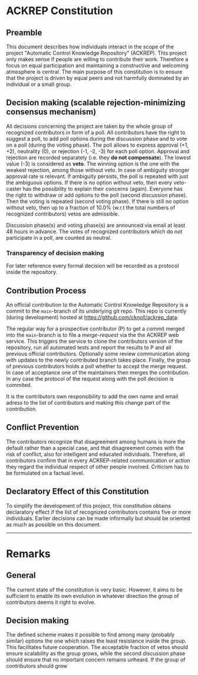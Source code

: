 # ACKREP Constitution

## Preamble

This document describes how individuals interact in the scope of the project "Automatic Control Knowledge Repository" (ACKREP). This project only makes sense if people are willing to contribute their work. Therefore a focus on equal participation and maintaining a constructive and welcoming atmosphere is central. The main purpose of this constitution is to ensure that the project is driven by equal peers and not harmfully dominated by an individual or a small group.

## Decision making (scalable rejection-minimizing consensus mechanism)

All decisions concerning the project are taken by the whole group of recognized contributors in form of a poll. All contributors have the right to suggest a poll, to add poll options during the discussion phase and to vote on a poll (during the voting phase). The poll allows to express approval (+1, +2), neutrality (0), or rejection (-1, -2, -3) for each poll option. Approval and rejection are recorded separately (i.e. they **do not compensate**). The lowest value (-3) is considered as **veto**. The winning option is the one with the weakest rejection, among those without veto. In case of ambiguity stronger approval rate is relevant. If ambiguity persists, the poll is repeated with just the ambiguous options. If there is no option without veto, then every veto-caster has the possibility to explain their concerns (again). Everyone has the right to withdraw or add options to the poll (second discussion phase). Then the voting is repeated (second voting phase). If there is still no option without veto, then up to a fraction of 10.0% (w.r.t the total numbers of recognized contributors) vetos are admissible.

Discussion phase(s) and voting phase(s) are announced via email at least 48 hours in advance.
The votes of recognized contributors which do not participate in a poll, are counted as neutral.

### Transparency of decision making

For later reference every formal decision will be recorded as a protocol inside the repository.

## Contribution Process

An official contribution to the Automatic Control Knowledge Repository is a commit to the `main`-branch of its underlying git repo. This repo is currently (during development) hosted at <https://github.com/cknoll/ackrep_data>.

The regular way for a prospective contributor (P) to get a commit merged into the `main`-branch is to file a *merge-request* via the the ACKREP web service. This triggers the service to clone the contributors version of the repository, run all automated tests and report the results to P and all previous official contributors. Optionally some review communication along with updates to the newly contributed branch takes place. Finally, the group of previous contributors holds a poll whether to accept the merge request. In case of acceptance one of the maintainers then merges the contribution. In any case the protocol of the request along with the poll decision is commited.

It is the contributors own responsibility to add the own name and email adress to the list of contributors and making this change part of the contribution.

## Conflict Prevention
The contributors recognize that disagreement among humans is more the default rather than a special case, and that disagreement comes with the risk of conflict, also for intelligent and educated individuals. Therefore, all contributors confirm that in every ACKREP-related communication or action they regard the individual respect of other people involved. Criticism has to be formulated on a factual level.


## Declaratory Effect of this Constitution

To simplify the development of this project, this constitution obtains declaratory effect if the list of recognized contributors contains five or more individuals. Earlier decisions can be made informally but should be oriented as much as possible on this document.


---


# Remarks

## General
The current state of the constitution is very basic. However, it aims to be sufficient to enable its own evolution in whatever direction the group of contributors deems it right to evolve.

## Decision making
The defined scheme makes it possible to find among many (probably similar) options the one which raises the least resistance inside the group. This facilitates future cooperation. The acceptable fraction of vetos should ensure scalability as the group grows, while the second discussion phase should ensure that no important concern remains unheard. If the group of contributors should grow

